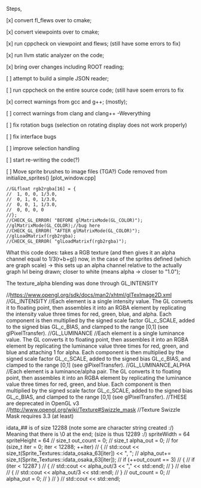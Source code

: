 Steps,


 [x] convert fl_flews over to cmake;
 
 [x] convert viewpoints over to cmake;
 
 [x] run cppcheck on viewpoint and flews; (still have some errors to fix)
 
 [x] run llvm static analyzer on the code;
 
 [x] bring over changes including ROOT reading;
 
 [ ] attempt to build a simple JSON reader;
 
 [ ] run cppcheck on the entire source code; (still have soem errors to fix
 
 [x] correct warnings from gcc and g++; (mostly); 
 
 [ ] correct warnings from clang and clang++ -Weverything 
 
 [ ] fix rotation bugs (selection on rotating display does not work properly)
 
 [ ] fix interface bugs
 
 [ ] improve selection handling
 
 [ ] start re-writing the code(?)

 [ ] Move sprite brushes to image files (TGA?)
Code removed from initialize_sprites() [plot_window.cpp]

    //GLfloat rgb2rgba[16] = {
    //  1, 0, 0, 1/3.0,
    //  0, 1, 0, 1/3.0,
    //  0, 0, 1, 1/3.0,
    //  0, 0, 0, 0
    //};
    //CHECK_GL_ERROR( "BEFORE glMatrixMode(GL_COLOR)");
    //glMatrixMode(GL_COLOR);//bug here
    //CHECK_GL_ERROR( "AFTER glMatrixMode(GL_COLOR)");
    //glLoadMatrixf(rgb2rgba);
    //CHECK_GL_ERROR( "glLoadMatrixf(rgb2rgba)");

What this code does:
  takes a RGB texture (and then gives it an alpha channel equal to 1/3(r+b+g))
  now, in the case of the sprites defined (which are graph scale) -> this
  sets up an alpha channel relative to the actually graph lvl being drawn;
  closer to white (means alpha -> closer to "1.0");

  The texture_alpha blending was done through GL_INTENSITY



//https://www.opengl.org/sdk/docs/man2/xhtml/glTexImage2D.xml
//GL_INTENSITY
//Each element is a single intensity value. The GL converts it to floating point, then assembles it into an RGBA element by replicating the intensity value three times for red, green, blue, and alpha. Each component is then multiplied by the signed scale factor GL_c_SCALE, added to the signed bias GL_c_BIAS, and clamped to the range [0,1] (see glPixelTransfer).
//GL_LUMINANCE
//Each element is a single luminance value. The GL converts it to floating point, then assembles it into an RGBA element by replicating the luminance value three times for red, green, and blue and attaching 1 for alpha. Each component is then multiplied by the signed scale factor GL_c_SCALE, added to the signed bias GL_c_BIAS, and clamped to the range [0,1] (see glPixelTransfer).
//GL_LUMINANCE_ALPHA
//Each element is a luminance/alpha pair. The GL converts it to floating point, then assembles it into an RGBA element by replicating the luminance value three times for red, green, and blue. Each component is then multiplied by the signed scale factor GL_c_SCALE, added to the signed bias GL_c_BIAS, and clamped to the range [0,1] (see glPixelTransfer).
//THESE are deprecated in OpenGL v3
//http://www.opengl.org/wiki/Texture#Swizzle_mask
//Texture Swizzle Mask requires 3.3 (at least)

idata_## is of size 12288 (note some are character string created :/)
Meaning that there is \0 at the end; (size is thus 12289 :/)
spriteWidth  = 64
spriteHeight = 64 
//  size_t out_count = 0;
//  size_t alpha_out = 0;
//  for (size_t iter = 0; iter < 12288; ++iter)
//  {
//    std::cout << size_t(Sprite_Textures::idata_osaka_63[iter]) << ", ";
//    alpha_out+= size_t(Sprite_Textures::idata_osaka_63[iter]);
//    if (++out_count == 3)
//    {
//      if (iter < 12287 )
//      {
//        std::cout << alpha_out/3 << "," << std::endl;
//      }
//      else
//      {
//        std::cout << alpha_out/3 << std::endl;
//      }
//      out_count = 0;
//      alpha_out = 0;
//    }
//  }
//  std::cout << std::endl;

